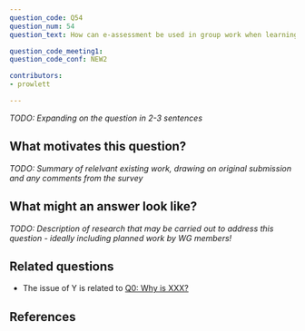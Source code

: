 ```yaml
---
question_code: Q54 
question_num: 54 
question_text: How can e-assessment be used in group work when learning mathematics, and what effect does the group element have on individuals' learning? 

question_code_meeting1:  
question_code_conf: NEW2 

contributors: 
- prowlett

---
```

*TODO: Expanding on the question in 2-3 sentences*

## What motivates this question?

*TODO: Summary of relelvant existing work, drawing on original submission and any comments from the survey*

## What might an answer look like?

*TODO: Description of research that may be carried out to address this question - ideally including planned work by WG members!*

## Related questions

* The issue of Y is related to [Q0: Why is XXX?](Q0)

## References
